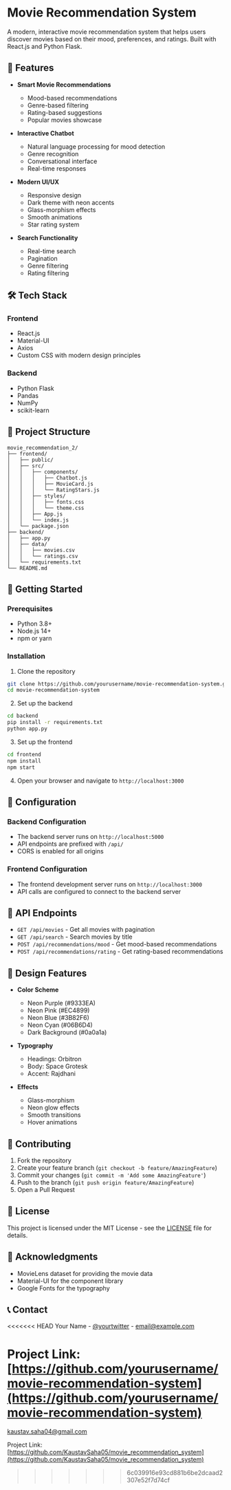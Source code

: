 # Movie Recommendation System

A modern, interactive movie recommendation system that helps users discover movies based on their mood, preferences, and ratings. Built with React.js and Python Flask.

## 🌟 Features

- **Smart Movie Recommendations**
  - Mood-based recommendations
  - Genre-based filtering
  - Rating-based suggestions
  - Popular movies showcase

- **Interactive Chatbot**
  - Natural language processing for mood detection
  - Genre recognition
  - Conversational interface
  - Real-time responses

- **Modern UI/UX**
  - Responsive design
  - Dark theme with neon accents
  - Glass-morphism effects
  - Smooth animations
  - Star rating system

- **Search Functionality**
  - Real-time search
  - Pagination
  - Genre filtering
  - Rating filtering

## 🛠️ Tech Stack

### Frontend
- React.js
- Material-UI
- Axios
- Custom CSS with modern design principles

### Backend
- Python Flask
- Pandas
- NumPy
- scikit-learn

## 📁 Project Structure

```
movie_recommendation_2/
├── frontend/
│   ├── public/
│   ├── src/
│   │   ├── components/
│   │   │   ├── Chatbot.js
│   │   │   ├── MovieCard.js
│   │   │   └── RatingStars.js
│   │   ├── styles/
│   │   │   ├── fonts.css
│   │   │   └── theme.css
│   │   ├── App.js
│   │   └── index.js
│   └── package.json
├── backend/
│   ├── app.py
│   ├── data/
│   │   ├── movies.csv
│   │   └── ratings.csv
│   └── requirements.txt
└── README.md
```

## 🚀 Getting Started

### Prerequisites
- Python 3.8+
- Node.js 14+
- npm or yarn

### Installation

1. Clone the repository
```bash
git clone https://github.com/yourusername/movie-recommendation-system.git
cd movie-recommendation-system
```

2. Set up the backend
```bash
cd backend
pip install -r requirements.txt
python app.py
```

3. Set up the frontend
```bash
cd frontend
npm install
npm start
```

4. Open your browser and navigate to `http://localhost:3000`

## 🔧 Configuration

### Backend Configuration
- The backend server runs on `http://localhost:5000`
- API endpoints are prefixed with `/api/`
- CORS is enabled for all origins

### Frontend Configuration
- The frontend development server runs on `http://localhost:3000`
- API calls are configured to connect to the backend server

## 📝 API Endpoints

- `GET /api/movies` - Get all movies with pagination
- `GET /api/search` - Search movies by title
- `POST /api/recommendations/mood` - Get mood-based recommendations
- `POST /api/recommendations/rating` - Get rating-based recommendations

## 🎨 Design Features

- **Color Scheme**
  - Neon Purple (#9333EA)
  - Neon Pink (#EC4899)
  - Neon Blue (#3B82F6)
  - Neon Cyan (#06B6D4)
  - Dark Background (#0a0a1a)

- **Typography**
  - Headings: Orbitron
  - Body: Space Grotesk
  - Accent: Rajdhani

- **Effects**
  - Glass-morphism
  - Neon glow effects
  - Smooth transitions
  - Hover animations

## 🤝 Contributing

1. Fork the repository
2. Create your feature branch (`git checkout -b feature/AmazingFeature`)
3. Commit your changes (`git commit -m 'Add some AmazingFeature'`)
4. Push to the branch (`git push origin feature/AmazingFeature`)
5. Open a Pull Request

## 📄 License

This project is licensed under the MIT License - see the [LICENSE](LICENSE) file for details.

## 🙏 Acknowledgments

- MovieLens dataset for providing the movie data
- Material-UI for the component library
- Google Fonts for the typography

## 📞 Contact

<<<<<<< HEAD
Your Name - [@yourtwitter](https://twitter.com/yourtwitter) - email@example.com

Project Link: [https://github.com/yourusername/movie-recommendation-system](https://github.com/yourusername/movie-recommendation-system) 
=======
kaustav.saha04@gmail.com

Project Link: [https://github.com/KaustavSaha05/movie_recommendation_system](https://github.com/KaustavSaha05/movie_recommendation_system)
>>>>>>> 6c039916e93cd881b6be2dcaad2307e52f7d74cf
